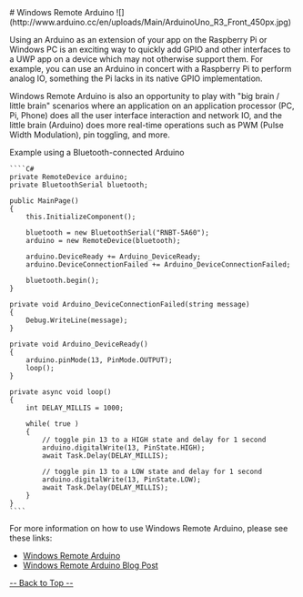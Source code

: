 <a name="HOLTop" />
# Windows Remote Arduino
![](http://www.arduino.cc/en/uploads/Main/ArduinoUno_R3_Front_450px.jpg)

Using an Arduino as an extension of your app on the Raspberry Pi or Windows PC is an exciting way to quickly add GPIO and other interfaces to a UWP app on a device which may not otherwise support them. For example, you can use an Arduino in concert with a Raspberry Pi to perform analog IO, something the Pi lacks in its native GPIO implementation.

Windows Remote Arduino is also an opportunity to play with "big brain / little brain" scenarios where an application on an application processor (PC, Pi, Phone) does all the user interface interaction and network IO, and the little brain (Arduino) does more real-time operations such as PWM (Pulse Width Modulation), pin toggling, and more.

Example using a Bluetooth-connected Arduino

	````C#
    private RemoteDevice arduino;
    private BluetoothSerial bluetooth;
 
    public MainPage()
    {
        this.InitializeComponent();
 
        bluetooth = new BluetoothSerial("RNBT-5A60");  
        arduino = new RemoteDevice(bluetooth); 
  
        arduino.DeviceReady += Arduino_DeviceReady;
        arduino.DeviceConnectionFailed += Arduino_DeviceConnectionFailed;
  
        bluetooth.begin();
    }
 
    private void Arduino_DeviceConnectionFailed(string message)
    {
        Debug.WriteLine(message);
    }
  
    private void Arduino_DeviceReady()
    {
        arduino.pinMode(13, PinMode.OUTPUT);
        loop();
    }
  
    private async void loop()
    {
        int DELAY_MILLIS = 1000;
  
        while( true )
        {
            // toggle pin 13 to a HIGH state and delay for 1 second
            arduino.digitalWrite(13, PinState.HIGH);
            await Task.Delay(DELAY_MILLIS);
  
            // toggle pin 13 to a LOW state and delay for 1 second
            arduino.digitalWrite(13, PinState.LOW);
            await Task.Delay(DELAY_MILLIS);
        }
    }
	````

For more information on how to use Windows Remote Arduino, please see these links:

  * [Windows Remote Arduino](http://ms-iot.github.io/content/en-US/win10/WRALanding.htm)
  * [Windows Remote Arduino Blog Post](http://blogs.windows.com/buildingapps/2016/02/04/what-is-windows-remote-arduino-and-what-can-it-do/)

<a href="#HOLTop"> -- Back to Top -- </a>
